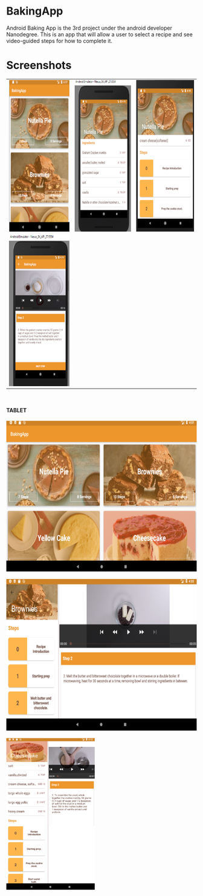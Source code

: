 # BakingApp

Android Baking App is the 3rd project under the android developer Nanodegree. This is an app that will allow a user to select a recipe and see video-guided steps for how to complete it.

# Screenshots
<table>
<tr>  
<td>
<img src="https://github.com/nishank95/BakingApp/blob/master/baking%20app/ph1.PNG" height ="400px">
</td>
<td>
<img src="https://github.com/nishank95/BakingApp/blob/master/baking%20app/ph2.PNG" height ="400px">
</td>
<td>
<img src="https://github.com/nishank95/BakingApp/blob/master/baking%20app/ph3.PNG" height ="400px">
</td>
</tr>
<tr>
<td>
<img src="https://github.com/nishank95/BakingApp/blob/master/baking%20app/ph4.PNG" height ="400px">
</td>
</tr>
</table>
<br>
<br>
<b>TABLET</b>
<br>
<br>
<img src="https://github.com/nishank95/BakingApp/blob/master/baking%20app/tab1.PNG" height ="400px">
<br><br>
<img src="https://github.com/nishank95/BakingApp/blob/master/baking%20app/tab2.PNG" height ="400px">
<br><br>
<img src="https://github.com/nishank95/BakingApp/blob/master/baking%20app/tab3.PNG" height ="400px">



